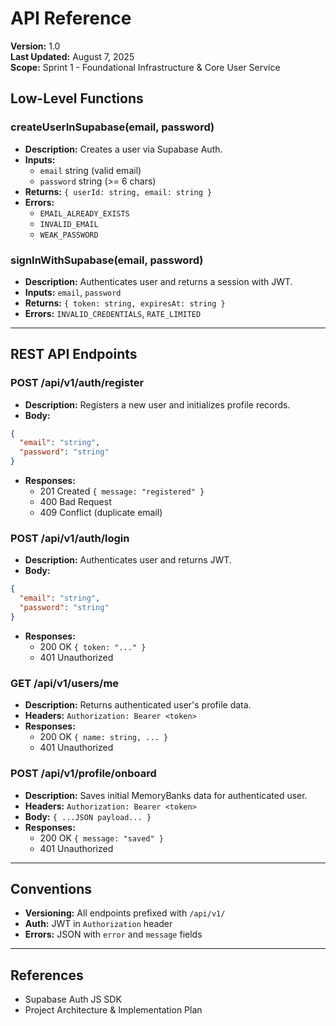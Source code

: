 # API Reference

**Version:** 1.0  
**Last Updated:** August 7, 2025  
**Scope:** Sprint 1 - Foundational Infrastructure & Core User Service

## Low-Level Functions

### createUserInSupabase(email, password)
- **Description:** Creates a user via Supabase Auth.
- **Inputs:**
  - `email` string (valid email)
  - `password` string (>= 6 chars)
- **Returns:** `{ userId: string, email: string }`
- **Errors:**
  - `EMAIL_ALREADY_EXISTS`
  - `INVALID_EMAIL`
  - `WEAK_PASSWORD`

### signInWithSupabase(email, password)
- **Description:** Authenticates user and returns a session with JWT.
- **Inputs:** `email`, `password`
- **Returns:** `{ token: string, expiresAt: string }`
- **Errors:** `INVALID_CREDENTIALS`, `RATE_LIMITED`

---

## REST API Endpoints

### POST /api/v1/auth/register
- **Description:** Registers a new user and initializes profile records.
- **Body:**
```json
{
  "email": "string",
  "password": "string"
}
```
- **Responses:**
  - 201 Created `{ message: "registered" }`
  - 400 Bad Request
  - 409 Conflict (duplicate email)

### POST /api/v1/auth/login
- **Description:** Authenticates user and returns JWT.
- **Body:**
```json
{
  "email": "string",
  "password": "string"
}
```
- **Responses:**
  - 200 OK `{ token: "..." }`
  - 401 Unauthorized

### GET /api/v1/users/me
- **Description:** Returns authenticated user's profile data.
- **Headers:** `Authorization: Bearer <token>`
- **Responses:**
  - 200 OK `{ name: string, ... }`
  - 401 Unauthorized

### POST /api/v1/profile/onboard
- **Description:** Saves initial MemoryBanks data for authenticated user.
- **Headers:** `Authorization: Bearer <token>`
- **Body:** `{ ...JSON payload... }`
- **Responses:**
  - 200 OK `{ message: "saved" }`
  - 401 Unauthorized

---

## Conventions
- **Versioning:** All endpoints prefixed with `/api/v1/`
- **Auth:** JWT in `Authorization` header
- **Errors:** JSON with `error` and `message` fields

---

## References
- Supabase Auth JS SDK
- Project Architecture & Implementation Plan 